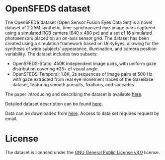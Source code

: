 # OpenSFEDS dataset

The OpenSFEDS dataset (Open Sensor Fusion Eyes Data Set) is a novel dataset of 2.25M synthetic, time-synchronized eye-image pairs captured using a simulated RGB camera (640 x 480 px) and a set of 16 simulated photosensors placed on an on-axis sensor grid. The dataset has been created using a simulation framework based on UnityEyes, allowing for the synthesis of wide subjects’ appearance, illumination, and camera position variability. 
The dataset includes two subsets:
- OpenSFEDS-Static: 450K independent image pairs, with uniform gaze distribution covering ±25◦ of visual angle.
- OpenSFEDS-Temporal: 1.8K, 2s sequences of image pairs at 500 Hz with gaze extracted from real eye movement traces of the GazeBase dataset, featuring smooth pursuits, fixations, and saccades.

The paper introducing and describing the dataset is available [here](https://dl.acm.org/doi/abs/10.1145/3588015.3588407).

Detailed dataset description can be found <a href="dataset description.pdf">here</a>.

Data can be downloaded from [here](https://www.dropbox.com/sh/nmmrfllu54era5b/AAD49Ktl2P53clBtinsK5NDNa?dl=0). Access to data set requires request by email.

# License
The dataset is licensed under the <a href="LICENSE">GNU General Public License v3.0</a> license.
